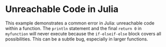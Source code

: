 # Unreachable Code in Julia
This example demonstrates a common error in Julia: unreachable code within a function.  The `println` statement and the final `return 0` in `myfunction` will never execute because the `if-elseif-else` block covers all possibilities. This can be a subtle bug, especially in larger functions.
